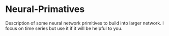 # Neural-Primatives
Description of some neural network primitives to build into larger network. I focus on time series but use it if it will be helpful to you.
